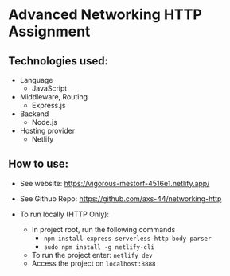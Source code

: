 # Advanced Networking HTTP Assignment

## Technologies used:
- Language
  - JavaScript
- Middleware, Routing
  - Express.js
- Backend
  - Node.js
- Hosting provider
  - Netlify

## How to use:

- See website: https://vigorous-mestorf-4516e1.netlify.app/
- See Github Repo: https://github.com/axs-44/networking-http

- To run locally (HTTP Only):
  - In project root, run the following commands
    - `npm install express serverless-http body-parser`
    - `sudo npm install -g netlify-cli`
  - To run the project enter: `netlify dev`
  - Access the project on `localhost:8888`

